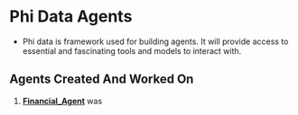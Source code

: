 # Phi Data Agents
- Phi data is framework used for building agents. It will provide access to essential and fascinating tools and models to interact with.

## Agents Created And Worked On
1. **[Financial_Agent](https://github.com/SHASHANKTM7/AI-agents/blob/main/financial_agent_1.py)** was
 


